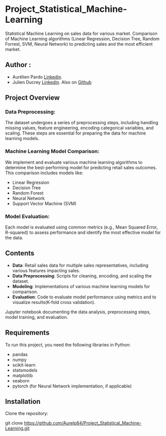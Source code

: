 # Project_Statistical_Machine-Learning
Statistical Machine Learning on sales data for various market. Comparison of Machine Learning algorithms (Linear Regression, Decision Tree, Random Forrest, SVM, Neural Network) to predicting sales and the most efficient market.


## Author :

- Aurélien Pardo [Linkedin](https://www.linkedin.com/in/aur%C3%A9lien-pardo-24a02324b/).
- Julien Ducrey [Linkedin](https://www.linkedin.com/in/julien-ducrey-21jd/). Also on [Github](https://github.com/jducrey)


## Project Overview

### Data Preprocessing:
The dataset undergoes a series of preprocessing steps, including handling missing values, feature engineering, encoding categorical variables, and scaling. These steps are essential for preparing the data for machine learning models.

### Machine Learning Model Comparison:
We implement and evaluate various machine learning algorithms to determine the best-performing model for predicting retail sales outcomes. This comparison includes models like:
  - Linear Regression
  - Decision Tree
  - Random Forest
  - Neural Network
  - Support Vector Machine (SVM)

### Model Evaluation:
Each model is evaluated using common metrics (e.g., Mean Squared Error, R-squared) to assess performance and identify the most effective model for the data.

## Contents

- **Data**: Retail sales data for multiple sales representatives, including various features impacting sales.
- **Data Preprocessing**: Scripts for cleaning, encoding, and scaling the dataset.
- **Modeling**: Implementations of various machine learning models for comparison.
- **Evaluation**: Code to evaluate model performance using metrics and to visualize results(K-fold cross validation).

Jupyter notebook documenting the data analysis, preprocessing steps, model training, and evaluation.

## Requirements

To run this project, you need the following libraries in Python:

- pandas
- numpy
- scikit-learn
- statsmodels
- matplotlib
- seaborn
- pytorch (for Neural Network implementation, if applicable)

## Installation

Clone the repository:

  git clone https://github.com/Aurelp84/Project_Statistical_Machine-Learning.git


